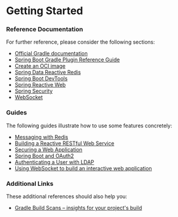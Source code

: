 # Getting Started

### Reference Documentation

For further reference, please consider the following sections:

* [Official Gradle documentation](https://docs.gradle.org)
* [Spring Boot Gradle Plugin Reference Guide](https://docs.spring.io/spring-boot/docs/2.6.5/gradle-plugin/reference/html/)
* [Create an OCI image](https://docs.spring.io/spring-boot/docs/2.6.5/gradle-plugin/reference/html/#build-image)
* [Spring Data Reactive Redis](https://docs.spring.io/spring-boot/docs/2.6.5/reference/htmlsingle/#boot-features-redis)
* [Spring Boot DevTools](https://docs.spring.io/spring-boot/docs/2.6.5/reference/htmlsingle/#using-boot-devtools)
* [Spring Reactive Web](https://docs.spring.io/spring-boot/docs/2.6.5/reference/htmlsingle/#web.reactive)
* [Spring Security](https://docs.spring.io/spring-boot/docs/2.6.5/reference/htmlsingle/#boot-features-security)
* [WebSocket](https://docs.spring.io/spring-boot/docs/2.6.5/reference/htmlsingle/#boot-features-websockets)

### Guides

The following guides illustrate how to use some features concretely:

* [Messaging with Redis](https://spring.io/guides/gs/messaging-redis/)
* [Building a Reactive RESTful Web Service](https://spring.io/guides/gs/reactive-rest-service/)
* [Securing a Web Application](https://spring.io/guides/gs/securing-web/)
* [Spring Boot and OAuth2](https://spring.io/guides/tutorials/spring-boot-oauth2/)
* [Authenticating a User with LDAP](https://spring.io/guides/gs/authenticating-ldap/)
* [Using WebSocket to build an interactive web application](https://spring.io/guides/gs/messaging-stomp-websocket/)

### Additional Links

These additional references should also help you:

* [Gradle Build Scans – insights for your project's build](https://scans.gradle.com#gradle)

